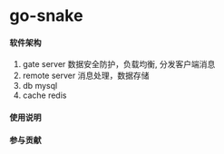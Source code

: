 # go-snake

#### 软件架构

1. gate server 数据安全防护，负载均衡, 分发客户端消息
2. remote server 消息处理，数据存储 
3. db mysql 
4. cache redis

#### 使用说明


#### 参与贡献


